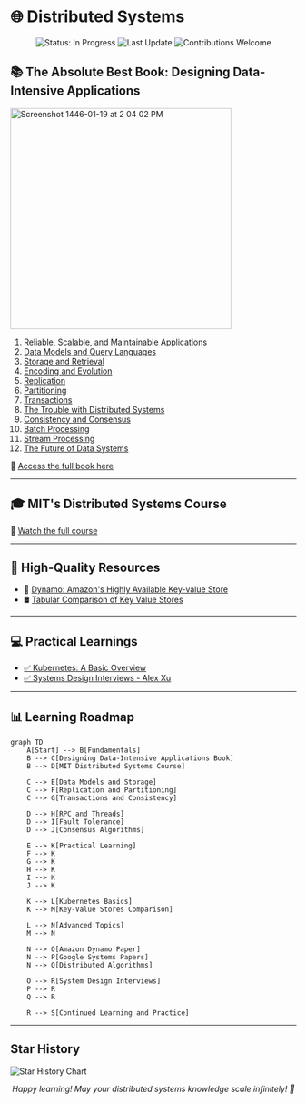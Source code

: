 # 🌐 Distributed Systems

<p align="center">
  <img src="https://img.shields.io/badge/status-in_progress-brightgreen" alt="Status: In Progress"/>
  <img src="https://img.shields.io/badge/last_update-2024--07--25-blue" alt="Last Update"/>
  <img src="https://img.shields.io/badge/contributions-welcome-orange" alt="Contributions Welcome"/>
</p>

## 📚 The Absolute Best Book: Designing Data-Intensive Applications

<img width="389" alt="Screenshot 1446-01-19 at 2 04 02 PM" src="https://github.com/user-attachments/assets/19a57547-30c1-4f41-8552-586647dbd23d">

1. [Reliable, Scalable, and Maintainable Applications](https://github.com/basilysf1709/distributed-systems/tree/main/designing-data-intensive-applications/Ch1)
2. [Data Models and Query Languages](https://github.com/basilysf1709/distributed-systems/tree/main/designing-data-intensive-applications/Ch2)
3. [Storage and Retrieval](https://github.com/basilysf1709/distributed-systems/tree/main/designing-data-intensive-applications/Ch3)
4. [Encoding and Evolution](https://github.com/basilysf1709/distributed-systems/tree/main/designing-data-intensive-applications/Ch4)
5. [Replication](https://github.com/basilysf1709/distributed-systems/tree/main/designing-data-intensive-applications/Ch5)
6. [Partitioning](https://github.com/basilysf1709/distributed-systems/tree/main/designing-data-intensive-applications/Ch6)
7. [Transactions](https://github.com/basilysf1709/distributed-systems/tree/main/designing-data-intensive-applications/Ch7)
8. [The Trouble with Distributed Systems](https://github.com/basilysf1709/distributed-systems/tree/main/designing-data-intensive-applications/Ch8)
9. [Consistency and Consensus](https://github.com/basilysf1709/distributed-systems/tree/main/designing-data-intensive-applications/Ch9)
10. [Batch Processing](https://github.com/basilysf1709/distributed-systems/tree/main/designing-data-intensive-applications/Ch10)
11. [Stream Processing](https://github.com/basilysf1709/distributed-systems/tree/main/designing-data-intensive-applications/Ch11)
12. [The Future of Data Systems](https://github.com/basilysf1709/distributed-systems/tree/main/designing-data-intensive-applications/Ch12)

📖 [Access the full book here](https://github.com/user-attachments/files/16344190/Designing.Data.Intensive.Applications.pdf)

---

## 🎓 MIT's Distributed Systems Course

🔗 [Watch the full course](https://www.youtube.com/watch?v=cQP8WApzIQQ&list=PLrw6a1wE39_tb2fErI4-WkMbsvGQk9_UB)

---

## 📘 High-Quality Resources

- 📑 [Dynamo: Amazon's Highly Available Key-value Store](https://www.allthingsdistributed.com/files/amazon-dynamo-sosp2007.pdf)
- 🛢 [Tabular Comparison of Key Value Stores](https://github.com/basilysf1709/distributed-systems/tree/main/databases)

---

## 💻 Practical Learnings

- [✅ Kubernetes: A Basic Overview](https://www.youtube.com/watch?v=X48VuDVv0do)
- [✅ Systems Design Interviews - Alex Xu](https://github.com/basilysf1709/distributed-systems/tree/main/system-design-interviews/Summary)

---

## 📊 Learning Roadmap

```mermaid
graph TD
    A[Start] --> B[Fundamentals]
    B --> C[Designing Data-Intensive Applications Book]
    B --> D[MIT Distributed Systems Course]
    
    C --> E[Data Models and Storage]
    C --> F[Replication and Partitioning]
    C --> G[Transactions and Consistency]
    
    D --> H[RPC and Threads]
    D --> I[Fault Tolerance]
    D --> J[Consensus Algorithms]
    
    E --> K[Practical Learning]
    F --> K
    G --> K
    H --> K
    I --> K
    J --> K
    
    K --> L[Kubernetes Basics]
    K --> M[Key-Value Stores Comparison]
    
    L --> N[Advanced Topics]
    M --> N
    
    N --> O[Amazon Dynamo Paper]
    N --> P[Google Systems Papers]
    N --> Q[Distributed Algorithms]
    
    O --> R[System Design Interviews]
    P --> R
    Q --> R
    
    R --> S[Continued Learning and Practice]
```

---

## Star History

<picture>
  <source media="(prefers-color-scheme: dark)" srcset="https://api.star-history.com/svg?repos=basilysf1709/distributed-systems&type=Date&theme=dark" />
  <source media="(prefers-color-scheme: light)" srcset="https://api.star-history.com/svg?repos=basilysf1709/distributed-systems&type=Date" />
  <img alt="Star History Chart" src="https://api.star-history.com/svg?repos=star-history/star-history&type=Date" />
</picture>

<p align="center">
  <i>Happy learning! May your distributed systems knowledge scale infinitely! 🚀</i>
</p>
